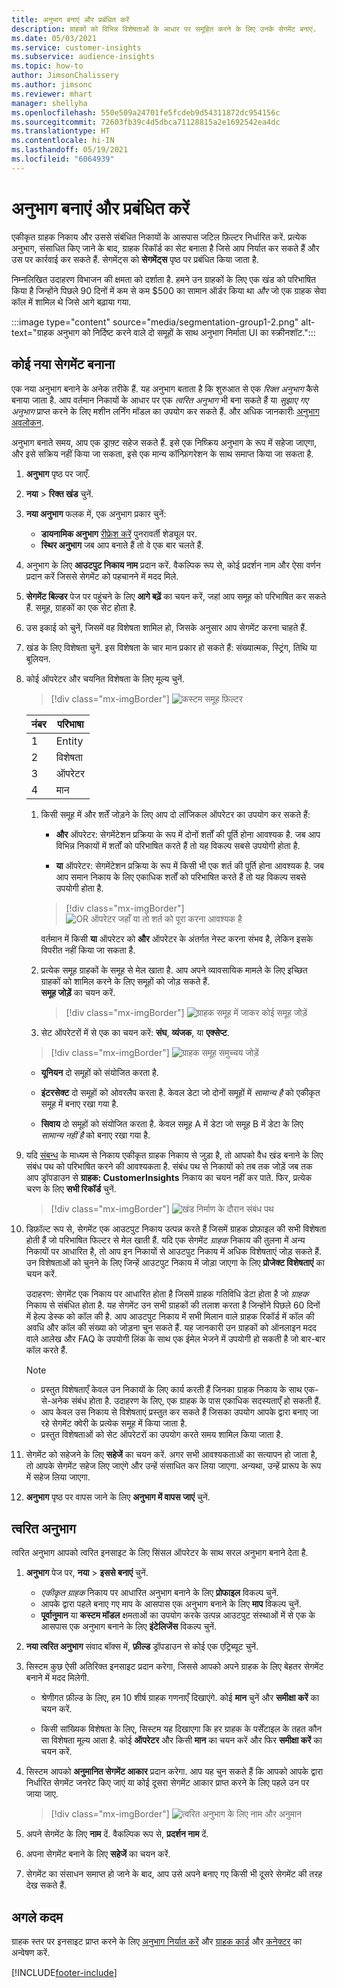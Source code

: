 ```yaml
---
title: अनुभाग बनाएं और प्रबंधित करें
description: ग्राहकों को विभिन्न विशेषताओं के आधार पर समूहित करने के लिए उनके सेगमेंट बनाएं.
ms.date: 05/03/2021
ms.service: customer-insights
ms.subservice: audience-insights
ms.topic: how-to
author: JimsonChalissery
ms.author: jimsonc
ms.reviewer: mhart
manager: shellyha
ms.openlocfilehash: 550e509a24701fe5fcdeb9d54311872dc954156c
ms.sourcegitcommit: 72603fb39c4d5dbca71128815a2e1692542ea4dc
ms.translationtype: HT
ms.contentlocale: hi-IN
ms.lasthandoff: 05/19/2021
ms.locfileid: "6064939"
---
```

# <a name="create-and-manage-segments"></a>अनुभाग बनाएं और प्रबंधित करें

एकीकृत ग्राहक निकाय और उससे संबंधित निकायों के आसपास जटिल फ़िल्टर निर्धारित करें. प्रत्येक अनुभाग, संसाधित किए जाने के बाद, ग्राहक रिकॉर्ड का सेट बनाता है जिसे आप निर्यात कर सकते हैं और उस पर कार्रवाई कर सकते हैं. सेगमेंट्स को **सेगमेंट्स** पृष्ठ पर प्रबंधित किया जाता है. 

निम्नलिखित उदाहरण विभाजन की क्षमता को दर्शाता है. हमने उन ग्राहकों के लिए एक खंड को परिभाषित किया है जिन्होंने पिछले 90 दिनों में कम से कम $500 का सामान ऑर्डर किया था *और* जो एक ग्राहक सेवा कॉल में शामिल थे जिसे आगे बढ़ाया गया.

:::image type="content" source="media/segmentation-group1-2.png" alt-text="ग्राहक अनुभाग को निर्दिष्ट करने वाले दो समूहों के साथ अनुभाग निर्माता UI का स्क्रीनशॉट.":::

## <a name="create-a-new-segment"></a>कोई नया सेगमेंट बनाना

एक नया अनुभाग बनाने के अनेक तरीके हैं. यह अनुभाग बताता है कि शुरुआत से एक *रिक्त अनुभाग* कैसे बनाया जाता है. आप वर्तमान निकायों के आधार पर एक *त्वरित अनुभाग* भी बना सकते हैं या *सुझाए गए अनुभाग* प्राप्त करने के लिए मशीन लर्निंग मॉडल का उपयोग कर सकते हैं. और अधिक जानकारीः [अनुभाग अवलोकन](segments.md).

अनुभाग बनाते समय, आप एक ड्राफ़्ट सहेज सकते हैं. इसे एक निष्क्रिय अनुभाग के रूप में सहेजा जाएगा, और इसे सक्रिय नहीं किया जा सकता, इसे एक मान्य कॉन्फ़िगरेशन के साथ समाप्त किया जा सकता है.

1. **अनुभाग** पृष्ठ पर जाएँ.

1. **नया** > **रिक्त खंड** चुनें.

1. **नया अनुभाग** फलक में, एक अनुभाग प्रकार चुनें:

   - **डायनामिक अनुभाग** [रीफ्रेश करें](segments.md#refresh-segments) पुनरावर्ती शेड्यूल पर.
   - **स्थिर अनुभाग** जब आप बनाते हैं तो वे एक बार चलते हैं.

1. अनुभाग के लिए **आउटपुट निकाय नाम** प्रदान करें. वैकल्पिक रूप से, कोई प्रदर्शन नाम और ऐसा वर्णन प्रदान करें जिससे सेगमेंट को पहचानने में मदद मिले.

1. **सेगमेंट बिल्डर** पेज पर पहुंचने के लिए **आगे बढ़ें** का चयन करें, जहां आप समूह को परिभाषित कर सकते हैं. समूह, ग्राहकों का एक सेट होता है.

1. उस इकाई को चुनें, जिसमें वह विशेषता शामिल हो, जिसके अनुसार आप सेगमेंट करना चाहते हैं.

1. खंड के लिए विशेषता चुनें. इस विशेषता के चार मान प्रकार हो सकते हैं: संख्यात्मक, स्ट्रिंग, तिथि या बूलियन.

1. कोई ऑपरेटर और चयनित विशेषता के लिए मूल्य चुनें.

   > [!div class="mx-imgBorder"]
   > ![कस्टम समूह फ़िल्टर](media/customer-group-numbers.png "ग्राहक समूह फ़िल्टर")

   |नंबर |परिभाषा  |
   |---------|---------|
   |1     |Entity          |
   |2     |विशेषता          |
   |3    |ऑपरेटर         |
   |4    |मान         |

   1. किसी समूह में और शर्तें जोड़ने के लिए आप दो लॉजिकल ऑपरेटर का उपयोग कर सकते हैं:

      - **और** ऑपरेटर: सेगमेंटेशन प्रक्रिया के रूप में दोनों शर्तों की पूर्ति होना आवश्यक है. जब आप विभिन्न निकायों में शर्तों को परिभाषित करते हैं तो यह विकल्प सबसे उपयोगी होता है.

      - **या** ऑपरेटर: सेगमेंटेशन प्रक्रिया के रूप में किसी भी एक शर्त की पूर्ति होना आवश्यक है. जब आप समान निकाय के लिए एकाधिक शर्तों को परिभाषित करते हैं तो यह विकल्प सबसे उपयोगी होता है.

      > [!div class="mx-imgBorder"]
      > ![OR ऑपरेटर जहाँ या तो शर्त को पूरा करना आवश्यक है](media/segmentation-either-condition.png "OR ऑपरेटर जहाँ या तो शर्त को पूरा करना आवश्यक है")

      वर्तमान में किसी **या** ऑपरेटर को **और** ऑपरेटर के अंतर्गत नेस्ट करना संभव है, लेकिन इसके विपरीत नहीं किया जा सकता है.

   1. प्रत्येक समूह ग्राहकों के समूह से मेल खाता है. आप अपने व्यावसायिक मामले के लिए इच्छित ग्राहकों को शामिल करने के लिए समूहों को जोड़ सकते हैं.    
   **समूह जोड़ें** का चयन करें.

      > [!div class="mx-imgBorder"]
      > ![ग्राहक समूह में जाकर कोई समूह जोड़ें](media/customer-group-add-group.png "ग्राहक समूह, समूह जोड़ें")

   1. सेट ऑपरेटरों में से एक का चयन करें: **संघ**, **व्यंजक**, या **एक्सेप्ट**.

   > [!div class="mx-imgBorder"]
   > ![ग्राहक समूह समुच्चय जोड़ें](media/customer-group-union.png "ग्राहक समूह, यूनियन जोड़ें")

   - **यूनियन** दो समूहों को संयोजित करता है.

   - **इंटरसेक्ट** दो समूहों को ओवरलैप करता है. केवल डेटा जो दोनों समूहों में *सामान्य है* को एकीकृत समूह में बनाए रखा गया है.

   - **सिवाय** दो समूहों को संयोजित करता है. केवल समूह A में डेटा जो समूह B में डेटा के लिए *सामान्य नहीं है* को बनाए रखा गया है.

1. यदि [संबन्ध](relationships.md) के माध्यम से निकाय एकीकृत ग्राहक निकाय से जुड़ा है, तो आपको वैध खंड बनाने के लिए संबंध पथ को परिभाषित करने की आवश्यकता है. संबंध पथ से निकायों को तब तक जोड़ें जब तक आप ड्रॉपडाउन से **ग्राहक: CustomerInsights** निकाय का चयन नहीं कर पाते. फिर, प्रत्येक चरण के लिए **सभी रिकॉर्ड** चुनें.

   > [!div class="mx-imgBorder"]
   > ![खंड निर्माण के दौरान संबंध पथ](media/segments-multiple-relationships.png "अनुभाग बनाने के दौरान संबंध पथ")

1. डिफ़ॉल्ट रूप से, सेगमेंट एक आउटपुट निकाय उत्पन्न करते हैं जिसमें ग्राहक प्रोफ़ाइल की सभी विशेषता होती हैं जो परिभाषित फिल्टर से मेल खाती हैं. यदि एक सेगमेंट *ग्राहक* निकाय की तुलना में अन्य निकायों पर आधारित है, तो आप इन निकायों से आउटपुट निकाय में अधिक विशेषताएं जोड़ सकते हैं. उन विशेषताओं को चुनने के लिए जिन्हें आउटपुट निकाय में जोड़ा जाएगा के लिए **प्रोजेक्ट विशेषताएं** का चयन करें.  
  
   उदाहरण: सेगमेंट एक निकाय पर आधारित होता है जिसमें ग्राहक गतिविधि डेटा होता है जो *ग्राहक* निकाय से संबंधित होता है. यह सेगमेंट उन सभी ग्राहकों की तलाश करता है जिन्होंने पिछले 60 दिनों में हेल्प डेस्क को कॉल की है. आप आउटपुट निकाय में सभी मिलान वाले ग्राहक रिकॉर्ड में कॉल की अवधि और कॉल की संख्या को जोड़ना चुन सकते हैं. यह जानकारी उन ग्राहकों को ऑनलाइन मदद वाले आलेख और FAQ के उपयोगी लिंक के साथ एक ईमेल भेजने में उपयोगी हो सकती है जो बार-बार कॉल करते हैं.

   > [!NOTE]
   > - प्रस्तुत विशेषताएँ केवल उन निकायों के लिए कार्य करती हैं जिनका ग्राहक निकाय के साथ एक-से-अनेक संबंध होता है. उदाहरण के लिए, एक ग्राहक के पास एकाधिक सदस्यताएँ हो सकती हैं.
   > - आप केवल उस निकाय से विशेषताएं प्रस्तुत कर सकते हैं जिसका उपयोग आपके द्वारा बनाए जा रहे सेगमेंट क्वेरी के प्रत्येक समूह में किया जाता है.
   > - प्रस्तुत विशेषताओं को सेट ऑपरेटरों का उपयोग करते समय शामिल किया जाता है.

1. सेगमेंट को सहेजने के लिए **सहेजें** का चयन करें. अगर सभी आवश्यकताओं का सत्यापन हो जाता है, तो आपके सेगमेंट सहेज लिए जाएंगे और उन्हें संसाधित कर लिया जाएगा. अन्यथा, उन्हें प्रारूप के रूप में सहेज लिया जाएगा.

1. **अनुभाग** पृष्ठ पर वापस जाने के लिए **अनुभाग में वापस जाएं** चुनें.



## <a name="quick-segments"></a>त्वरित अनुभाग

त्वरित अनुभाग आपको त्वरित इनसाइट के लिए सिंसल ऑपरेटर के साथ सरल अनुभाग बनाने देता है.

1. **अनुभाग** पेज पर, **नया** > **इससे बनाएं** चुनें.

   - *एकीकृत ग्राहक* निकाय पर आधारित अनुभाग बनाने के लिए **प्रोफाइल** विकल्प चुनें.
   - आपके द्वारा पहले बनाए गए माप के आसपास एक अनुभाग बनाने के लिए **माप** विकल्प चुनें.
   - **पूर्वानुमान** या **कस्टम मॉडल** क्षमताओं का उपयोग करके उत्पन्न आउटपुट संस्थाओं में से एक के आसपास एक अनुभाग बनाने के लिए **इंटेलिजेंस** विकल्प चुनें.

2. **नया त्वरित अनुभाग** संवाद बॉक्स में, **फ़ील्ड** ड्रॉपडाउन से कोई एक एट्रिब्यूट चुनें.

3. सिस्टम कुछ ऐसी अतिरिक्त इनसाइट प्रदान करेगा, जिससे आपको अपने ग्राहक के लिए बेहतर सेगमेंट बनाने में मदद मिलेगी.
   - श्रेणीगत फ़ील्ड के लिए, हम 10 शीर्ष ग्राहक गणनाएँ दिखाएंगे. कोई **मान** चुनें और **समीक्षा करें** का चयन करें.

   - किसी सांख्यिक विशेषता के लिए, सिस्टम यह दिखाएगा कि हर ग्राहक के पर्सेंटाइल के तहत कौन सा विशेषता मूल्य आता है. कोई **ऑपरेटर** और किसी **मान** का चयन करें और फिर **समीक्षा करें** का चयन करें.

4. सिस्टम आपको **अनुमानित सेगमेंट आकार** प्रदान करेगा. आप यह चुन सकते हैं कि आपको आपके द्वारा निर्धारित सेगमेंट जनरेट किए जाएं या कोई दूसरा सेगमेंट आकार प्राप्त करने के लिए पहले उन पर जाया जाए.

    > [!div class="mx-imgBorder"]
    > ![त्वरित अनुभाग के लिए नाम और अनुमान](media/quick-segment-name.png "त्वरित सेगमेंट के लिए नाम और पूर्वानुमान")

5. अपने सेगमेंट के लिए **नाम** दें. वैकल्पिक रूप से, **प्रदर्शन नाम** दें.

6. अपना सेगमेंट बनाने के लिए **सहेजें** का चयन करें.

7. सेगमेंट का संसाधन समाप्त हो जाने के बाद, आप उसे अपने बनाए गए किसी भी दूसरे सेगमेंट की तरह देख सकते हैं.

## <a name="next-steps"></a>अगले कदम

ग्राहक स्तर पर इनसाइट प्राप्त करने के लिए [अनुभाग निर्यात करें](export-destinations.md) और [ग्राहक कार्ड](customer-card-add-in.md) और [कनेक्टर](export-power-bi.md) का अन्वेषण करें.

[!INCLUDE[footer-include](../includes/footer-banner.md)]

